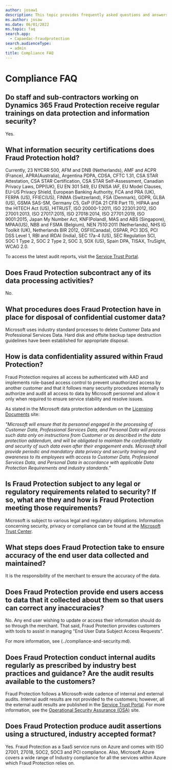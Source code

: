 ```yaml
---
author: josaw1
description: This topic provides frequently asked questions and answers (FAQ) about compliance in Microsoft Dynamics 365 Fraud Protection.
ms.author: josaw
ms.date: 06/01/2022
ms.topic: faq
search.app: 
  - Capaedac-fraudprotection
search.audienceType:
  - admin
title: Compliance FAQ
---
```


# Compliance FAQ

## Do staff and sub-contractors working on Dynamics 365 Fraud Protection receive regular trainings on data protection and information security?

Yes.

## What information security certifications does Fraud Protection hold?

Currently, 23 NYCRR 500, AFM and DNB (Netherlands), AMF and ACPR (France), APRA(Australia), Argentina PDPA, CDSA, CFTC 1.31, CSA STAR Attestation, CSA STAR Certification, CSA STAR Self-Assessment, Canadian Privacy Laws, DPP(UK), EU EN 301 549, EU ENISA IAF, EU Model Clauses, EU-US Privacy Shield, European Banking Authority, FCA and PRA (UK), FERPA (US), FFIEC(US), FINMA (Switzerland), FSA (Denmark), GDPR, GLBA (US), GSMA SAS-SM, Germany C5, GxP (FDA 21 CFR Part 11), HIPAA and the HITECH Act (US), HITRUST, ISO 20000-1:2011, ISO 22301:2012, ISO 27001:2013, ISO 27017:2015, ISO 27018:2014, ISO 27701:2019, ISO 9001:2015, Japan My Number Act, KNF(Poland), MAS and ABS (Singapore), MPAA(US), NBB and FSMA (Belgium), NEN 7510:2011 (Netherlands), NHS IG Toolkit (UK), Netherlands BIR 2012, OSFI(Canada), OSPAR, PCI 3DS, PCI DSS Level 1, RBI and IRDAI (India), SEC 17a-4 (US), SEC Regulation SCI, SOC 1 Type 2, SOC 2 Type 2, SOC 3, SOX (US), Spain DPA, TISAX, TruSight, WCAG 2.0. 

To access the latest audit reports, visit the [Service Trust Portal](https://servicetrust.microsoft.com).

## Does Fraud Protection subcontract any of its data processing activities?

No.

## What procedures does Fraud Protection have in place for disposal of confidential customer data?

Microsoft uses industry standard processes to delete Customer Data and Professional Services Data. Hard disk and offsite backup tape destruction guidelines have been established for appropriate disposal.

## How is data confidentiality assured within Fraud Protection?

Fraud Protection requires all access be authenticated with AAD and implements role-based access control to prevent unauthorized access by another customer and that it follows many security procedures internally to authorize and audit all access to data by Microsoft personnel and allow it only when required to ensure service stability and resolve issues.

As stated in the Microsoft data protection addendum on the [Licensing Documents](https://www.microsoft.com/licensing/docs/view/Microsoft-Products-and-Services-Data-Protection-Addendum-DPA) site:

_"Microsoft will ensure that its personnel engaged in the processing of Customer Data, Professional Services Data, and Personal Data will process such data only on instructions from Customer or as described in the data protection addendum, and will be obligated to maintain the confidentiality and security of such data even after their engagement ends. Microsoft shall provide periodic and mandatory data privacy and security training and awareness to its employees with access to Customer Data, Professional Services Data, and Personal Data in accordance with applicable Data Protection Requirements and industry standards."_

## Is Fraud Protection subject to any legal or regulatory requirements related to security? If so, what are they and how is Fraud Protection meeting those requirements?

Microsoft is subject to various legal and regulatory obligations. Information concerning security, privacy or compliance can be found at the [Microsoft Trust Center](https://www.microsoft.com/trustcenter/default.aspx).

## What steps does Fraud Protection take to ensure accuracy of the end user data collected and maintained?

It is the responsibility of the merchant to ensure the accuracy of the data.

## Does Fraud Protection provide end users access to data that it collected about them so that users can correct any inaccuracies?

No. 
Any end user wishing to update or access their information should do so through the merchant. That said, Fraud Protection provides customers with tools to assist in managing "End User Data Subject Access Requests".

For more information, see (../compliance-and-security.md).

## Does Fraud Protection conduct internal audits regularly as prescribed by industry best practices and guidance? Are the audit results available to the customers?

Fraud Protection follows a Microsoft-wide cadence of internal and external audits. Internal audit results are not provided to the customers; however, all the external audit results are published in the [Service Trust Portal](https://servicetrust.microsoft.com). For more information, see the [Operational Security Assurance (OSA)](https://www.microsoft.com/en-us/securityengineering/osa) site.


## Does Fraud Protection produce audit assertions using a structured, industry accepted format?

Yes. 
Fraud Protection as a SaaS service runs on Azure and comes with ISO 27001, 27018, SOC2, SOC3 and PCI compliance. Also, Microsoft Azure covers a wide range of Industry compliance for all the services within Azure which Fraud Protection relies on.
